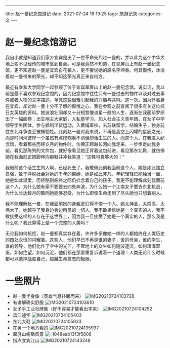 ---
title: 赵一曼纪念馆游记
date: 2021-07-24 18:19:25
tags: 旅游记录
categories: 文
---​
# 赵一曼纪念馆游记

我自小就是知道我们家乡宜宾是出了一位革命先烈赵一曼的，并以此为这个中华大地上名不见经传的城市感到自豪。可是我竟然不知道，在翠屏山上有赵一曼纪念馆，更不知道赵一曼是宜宾白花镇人，更不要说她的原名李坤泰。何其惭愧，沐浴着赵一曼带来的荣光，却不知这荣光真正来自何方。

​最近有幸和大学同学一起参观了位于宜宾翠屏山上的赵一曼纪念馆。说实话，我以前是最不喜欢参观纪念馆的，因为纪念馆中往往只有一些过去的物件以及对过去事件或者人物的文字描述，单凭这些很难引起我的兴趣与共鸣。这一次，因为怀着身在宜宾，却对赵一曼十分不了解的惭愧之心，我在参观之前查阅了很多有关这位抗日女英雄的资料。她波浪壮阔却又十分短暂像流星一般的人生，逐渐在我面前罗织出了一幅画卷：出生地主大家庭，入私塾学习，加入社会主义青年团，在女子中学领导学生团体，参与抵制洋货运动，入黄埔军校，去苏联留学，结婚生子，独身前往东北斗争直至被捕牺牲。此刻赵一曼对我来说，不再是高空上闪耀的星辰之光，而是时间河彼岸一个虽然有点模糊看不清但却活生生的人。而这个人，在我进入纪念馆，看着那些历经岁月的物件时，仿佛正跨越长河向我走来，一步步走向我身前。看见那陈列的文件包，就好像看见她正背着这包前进，看见那东北鞋，就仿佛她在我面前正把脚伸向那鞋并冲我笑道：“这鞋可真够大的！”

​我眼前这个活生生的人啊，已经死去了。我敬佩此刻我面前这个人，她是如此独立自强，敢于挣脱社会对她的千年的束缚，她是如此非凡，年纪轻轻已能独当一面，她是如此温柔，历经酷刑临终之际仍挂念着自己的孩子。我更不能理解此刻我面前这个人，为什么她有家不要要去四处奔波，为什么她一个江南女子要去东北抗战，为什么长达数月的酷刑她能够忍受，为什么即使生命走到了尽头她也只想着别人。

​我不能理解赵一曼，在我面前她的身躯虚幻得不像一个人。她太神圣，太崇高，太伟大了，她超乎了我身边身边所见的一切人。我不敢相信她是一个真实的人，我不敢接受这样的人存在于这世界上，因为我一旦接受了她是一个真实的人，那么我是什么呢？我还算得上是一个完整的人类吗？

​无论我如何抗拒，赵一曼都真实存在着，许许多多像她一样的人都始终在人类历史的四处永恒的闪耀着。这些人，他们早已不再是谁的妻子，谁的母亲，谁的学生，谁的领导，他们化作了空中的光芒，不管地上的众生如何随波逐流，如何浑浑噩噩，如何绝望，如何沉沦，他们都在那里重复诉说着一个道理：人类无论什么时候都可以选择战胜自己，超越生命意志的极限。

# 一些照片

* 赵一曼半身像（英雄气息扑面而来）
![IMG20210724103728](https://zjpicture.oss-cn-beijing.aliyuncs.com/IMG20210724103728.jpg)
* 有讲解确实舒服
![IMG20210724103610](https://zjpicture.oss-cn-beijing.aliyuncs.com/giteePic/picgo-master/uPic/IMG20210724103610.jpg)
* 女子手工业社牌匾（好不容易才能看出字来）
  ![IMG20210724104252](https://zjpicture.oss-cn-beijing.aliyuncs.com/giteePic/picgo-master/uPic/IMG20210724104252.jpg)
* 滨江述怀
![IMG20210724105403](https://zjpicture.oss-cn-beijing.aliyuncs.com/giteePic/picgo-master/uPic/IMG20210724105403.jpg)
* 东北大鞋
![IMG20210724105933](https://zjpicture.oss-cn-beijing.aliyuncs.com/giteePic/picgo-master/uPic/IMG20210724105933.jpg)
* 在另一个地方看的
![IMG20210724135937](https://zjpicture.oss-cn-beijing.aliyuncs.com/giteePic/picgo-master/uPic/IMG20210724135937.jpg)
* 翠屏山俯瞰风景
![-1048eab13f3f5808](https://zjpicture.oss-cn-beijing.aliyuncs.com/-1048eab13f3f5808.jpg)
* 指点宜宾江山
![IMG20210724143248](https://zjpicture.oss-cn-beijing.aliyuncs.com/IMG20210724143248.jpg)